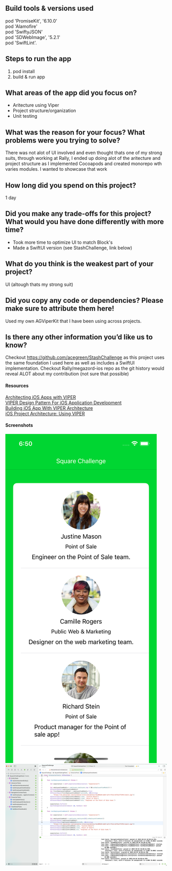 ## Build tools & versions used
  pod 'PromiseKit', '6.10.0'  
  pod 'Alamofire'  
  pod 'SwiftyJSON'  
  pod 'SDWebImage', '5.2.1'  
  pod 'SwiftLint'. 

## Steps to run the app
1) pod install
2) build & run app 

## What areas of the app did you focus on?
- Aritecture using Viper
- Project structure/organization
- Unit testing

## What was the reason for your focus? What problems were you trying to solve?
There was not alot of UI involved and even thought thats one of my strong suits, through working at Rally, I ended up doing alot of the aritecture and project structure as I implemented Cocoapods and created monorepo wth varies modules. I wanted to showcase that work

## How long did you spend on this project?
1 day

## Did you make any trade-offs for this project? What would you have done differently with more time?
- Took more time to optimize UI to match Block's 
- Made a SwiftUI version (see StashChallenge, link below)

## What do you think is the weakest part of your project?
UI (altough thats my strong suit)

## Did you copy any code or dependencies? Please make sure to attribute them here!
Used my own AGViperKit that I have been using across projects.

## Is there any other information you’d like us to know?
Checkout https://github.com/acegreen/StashChallenge as this project uses the same foundation I used here as well as includes a SwiftUI implementation.
Checkout Rally/megazord-ios repo as the git history would reveal ALOT about my contribution (not sure that possible)

#### Resources
[Architecting iOS Apps with VIPER](https://www.objc.io/issues/13-architecture/viper/)  
[VIPER Design Pattern For iOS Application Development](https://medium.com/@smalam119/viper-design-pattern-for-ios-application-development-7a9703902af6)  
[Building iOS App With VIPER Architecture](https://blog.mindorks.com/building-ios-app-with-viper-architecture-8109acc72227)  
[iOS Project Architecture: Using VIPER](https://cheesecakelabs.com/blog/ios-project-architecture-using-viper/)

#### Screenshots
![Screenshot1](/Screenshots/Screenshot_1.png)
![Screenshot2](/Screenshots/Screenshot_2.png)
